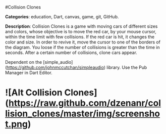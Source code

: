 #Collision Clones

**Categories**: education, Dart, canvas, game, git, GitHub.

**Description**:
Collision Clones is a game with moving cars of different sizes and colors,
whose objective is to move the red car, by your mouse cursor, within the time limit with few collisions.
If the red car is hit, it changes the color and size.
In order to revive it, move the cursor to one of the borders of the diagram.
You loose if the number of collisions is greater than the time in seconds.
After a certain number of collisions, clone cars appear.

Dependent on the
[simple_audio] (https://github.com/johnmccutchan/simpleaudio) library.
Use the Pub Manager in Dart Editor.

# ![Alt Collision Clones] (https://raw.github.com/dzenanr/collision_clones/master/img/screenshot.png)